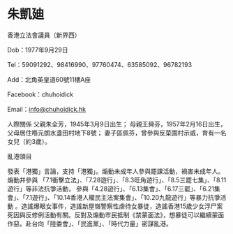 #  朱凱廸

香港立法會議員（新界西）

Dob：1977年9月29日

Tel：59091292、98416990、97760474、63585092、96782193

Add：北角英皇道60號11樓A座

Facebook：chuhoidick

Email：info@chuhoidick.hk

人際關係
父親朱全芳，1945年3月9日出生；
母親王舜芬，1957年2月16日出生，父母居住喺元朗水盞田村地下8號；
妻子區佩芬，曾參與反菜園村示威，育有一名女兒（約3歲）。

亂港頭目

發表「港獨」言論，支持「港獨」。煽動未成年人參與罷課活動，禍害未成年人。煽動幷參與 「7.1衝擊立法」、「7.28遊行」、「8.3旺角遊行」、「8.5三罷七集」、「8.11遊行」等非法抗爭活動， 參與「4.28遊行」、「6.13集會」、「6.17三罷」、「6.21集會」、「7.1遊行」、「10.14香港人權民主法案集會」、「10.20九龍遊行」等暴力抗爭活動 。造謠爆眼女事件，造謠新屋嶺警察性虐待女暴徒，造謠香港15歲少女浮尸案死因與反修例活動有關。反對及煽動市民抵制《禁蒙面法》，想暴徒可以繼續蒙面作惡。赴台向「陸委會」、「民進黨」、「時代力量」密謀亂港。

